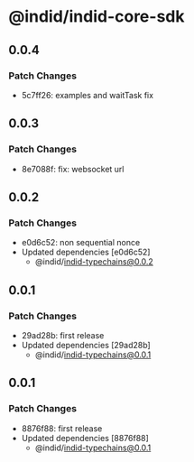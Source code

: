 # @indid/indid-core-sdk

## 0.0.4

### Patch Changes

- 5c7ff26: examples and waitTask fix

## 0.0.3

### Patch Changes

- 8e7088f: fix: websocket url

## 0.0.2

### Patch Changes

- e0d6c52: non sequential nonce
- Updated dependencies [e0d6c52]
  - @indid/indid-typechains@0.0.2

## 0.0.1

### Patch Changes

- 29ad28b: first release
- Updated dependencies [29ad28b]
  - @indid/indid-typechains@0.0.1

## 0.0.1

### Patch Changes

- 8876f88: first release
- Updated dependencies [8876f88]
  - @indid/indid-typechains@0.0.1
